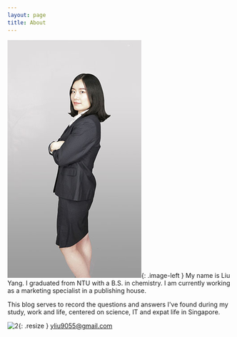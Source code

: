 ```yaml
---
layout: page
title: About
---
```

<style type="text/css">
.image-left {
  display: block;
  margin-left: 20px;
  margin-right: 20px;
  float: left;
}
img.resize {
  max-width:4%;
  max-height:4%;
  float: left;
  margin-right: 20px;
}
</style>

![1](./public/img/suit.jpg){: .image-left } My name is Liu Yang. I graduated from NTU with a B.S. in chemistry. I am currently working as a marketing specialist in a publishing house.

This blog serves to record the questions and answers I've found during my study, work and life, centered on science, IT and expat life in Singapore.

![2](/organizedchaos/public/img/mail.png){: .resize }  yliu9055@gmail.com